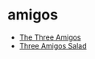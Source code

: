 # amigos

 * [The Three Amigos](../index/t/the-three-amigos-355090.json)
 * [Three Amigos Salad](../index/t/three-amigos-salad.json)
